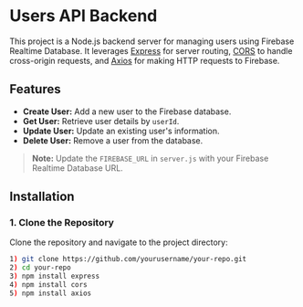 # Users API Backend

This project is a Node.js backend server for managing users using Firebase Realtime Database. It leverages [Express](https://expressjs.com/) for server routing, [CORS](https://www.npmjs.com/package/cors) to handle cross-origin requests, and [Axios](https://axios-http.com/) for making HTTP requests to Firebase.

## Features

- **Create User:** Add a new user to the Firebase database.
- **Get User:** Retrieve user details by `userId`.
- **Update User:** Update an existing user's information.
- **Delete User:** Remove a user from the database.

> **Note:** Update the `FIREBASE_URL` in `server.js` with your Firebase Realtime Database URL.

## Installation

### 1. Clone the Repository

Clone the repository and navigate to the project directory:

```bash
1) git clone https://github.com/yourusername/your-repo.git
2) cd your-repo
3) npm install express
4) npm install cors
5) npm install axios
